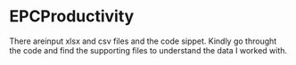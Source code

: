 # EPCProductivity

There areinput xlsx and csv files and the code sippet. Kindly go throught the code and find the supporting files to understand the data I worked with.
